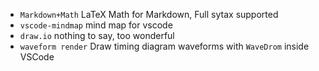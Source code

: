 - `Markdown+Math` LaTeX Math for Markdown, Full sytax supported
- `vscode-mindmap` mind map for vscode
- `draw.io` nothing to say, too wonderful
- `waveform render` Draw timing diagram waveforms with `WaveDrom` inside VSCode